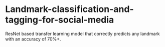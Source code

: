 # Landmark-classification-and-tagging-for-social-media

ResNet based transfer learning model that correctly predicts any landmark with an accuracy of 70%+. 
